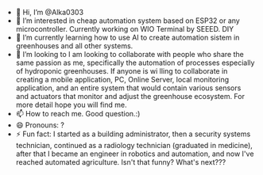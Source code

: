 - 👋 Hi, I’m @Alka0303
- 👀 I’m interested in cheap automation system based on ESP32 or any microcontroller. Currently working on WIO Terminal by SEEED. DIY
- 🌱 I’m currently learning how to use AI to create automation sistem in greenhouses and all other systems.
- 💞️ I’m looking to I am looking to collaborate with people who share the same passion as me, specifically the automation of processes especially of hydroponic greenhouses.
                    If anyone is wi lling to collaborate in creating a mobile application, PC, Online Server, local monitoring application,
                    and an entire system that would contain various sensors and actuators that monitor and adjust the greenhouse ecosystem.
                    For more detail hope you will find me.
- 📫 How to reach me. Good question.:)
- 😄 Pronouns: ?
- ⚡ Fun fact: I started as a building administrator, 
                then a security systems technician,
                continued as a radiology technician (graduated in medicine),
                after that I became an engineer in robotics and automation,
                and now I've reached automated agriculture.
                            Isn't that funny?
                            What's next???

<!---
Alka0303/Alka0303 is a ✨ special ✨ repository because its `README.md` (this file) appears on your GitHub profile.
You can click the Preview link to take a look at your changes.
--->

